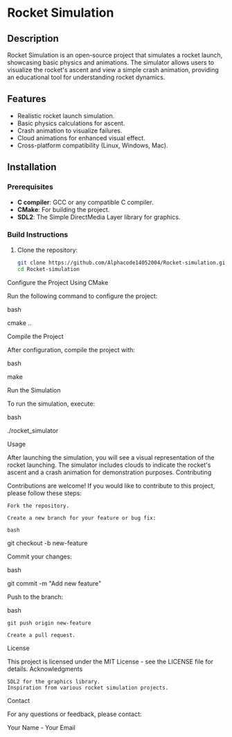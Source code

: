 # Rocket Simulation

## Description

Rocket Simulation is an open-source project that simulates a rocket launch, showcasing basic physics and animations. The simulator allows users to visualize the rocket's ascent and view a simple crash animation, providing an educational tool for understanding rocket dynamics.

## Features

- Realistic rocket launch simulation.
- Basic physics calculations for ascent.
- Crash animation to visualize failures.
- Cloud animations for enhanced visual effect.
- Cross-platform compatibility (Linux, Windows, Mac).

## Installation

### Prerequisites

- **C compiler**: GCC or any compatible C compiler.
- **CMake**: For building the project.
- **SDL2**: The Simple DirectMedia Layer library for graphics.

### Build Instructions

1. Clone the repository:
   ```bash
   git clone https://github.com/Alphacode14052004/Rocket-simulation.git
   cd Rocket-simulation

Configure the Project Using CMake

Run the following command to configure the project:

bash

cmake ..

Compile the Project

After configuration, compile the project with:

bash

make

Run the Simulation

To run the simulation, execute:

bash

./rocket_simulator

Usage

After launching the simulation, you will see a visual representation of the rocket launching. The simulator includes clouds to indicate the rocket's ascent and a crash animation for demonstration purposes.
Contributing

Contributions are welcome! If you would like to contribute to this project, please follow these steps:

    Fork the repository.

    Create a new branch for your feature or bug fix:

    bash

git checkout -b new-feature

Commit your changes:

bash

git commit -m "Add new feature"

Push to the branch:

bash

    git push origin new-feature

    Create a pull request.

License

This project is licensed under the MIT License - see the LICENSE file for details.
Acknowledgments

    SDL2 for the graphics library.
    Inspiration from various rocket simulation projects.

Contact

For any questions or feedback, please contact:

Your Name - Your Email
